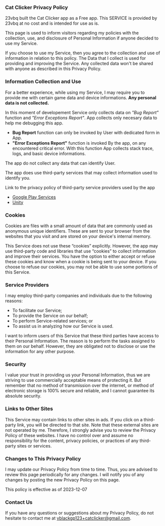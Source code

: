 ### Cat Clicker Privacy Policy

23vbq built the Cat Clicker app as a Free app. This SERVICE is provided by 23vbq at no cost and is intended for use as is.

This page is used to inform visitors regarding my policies with the collection, use, and disclosure of Personal Information if anyone decided to use my Service.

If you choose to use my Service, then you agree to the collection and use of information in relation to this policy. The Data that I collect is used for providing and improving the Service. Any collected data won't be shared with anyone as described in this Privacy Policy.

### Information Collection and Use

For a better experience, while using my Service, I may require you to provide me with certain game data and device informations.
**Any personal data is not collected.**

In this moment of developement Service only collects data on *"Bug Report"* function and *"Error Exceptions Report"*.
App collects only necesary data to help me debugging this app.
- **Bug Report** function can only be invoked by User with dedicated form in App.
- **"Error Exceptions Report"** function is invoked By the app, on any encountered critical error. With this function App collects stack trace, logs, and basic device informations.

The app do not collect any data that can identify User.


The app does use third-party services that may collect information used to identify you.

Link to the privacy policy of third-party service providers used by the app
*   [Google Play Services](https://www.google.com/policies/privacy/)
*   [Unity](https://unity3d.com/legal/privacy-policy)

### Cookies

Cookies are files with a small amount of data that are commonly used as anonymous unique identifiers. These are sent to your browser from the websites that you visit and are stored on your device's internal memory.

This Service does not use these “cookies” explicitly. However, the app may use third-party code and libraries that use “cookies” to collect information and improve their services. You have the option to either accept or refuse these cookies and know when a cookie is being sent to your device. If you choose to refuse our cookies, you may not be able to use some portions of this Service.

### Service Providers

I may employ third-party companies and individuals due to the following reasons:

* To facilitate our Service;
* To provide the Service on our behalf;
* To perform Service-related services; or
* To assist us in analyzing how our Service is used.

I want to inform users of this Service that these third parties have access to their Personal Information. The reason is to perform the tasks assigned to them on our behalf. However, they are obligated not to disclose or use the information for any other purpose.

### Security

I value your trust in providing us your Personal Information, thus we are striving to use commercially acceptable means of protecting it. But remember that no method of transmission over the internet, or method of electronic storage is 100% secure and reliable, and I cannot guarantee its absolute security.

### Links to Other Sites

This Service may contain links to other sites in ads. If you click on a third-party link, you will be directed to that site. Note that these external sites are not operated by me. Therefore, I strongly advise you to review the Privacy Policy of these websites. I have no control over and assume no responsibility for the content, privacy policies, or practices of any third-party sites or services.


### Changes to This Privacy Policy

I may update our Privacy Policy from time to time. Thus, you are advised to review this page periodically for any changes. I will notify you of any changes by posting the new Privacy Policy on this page.

This policy is effective as of 2023-12-07

### Contact Us

If you have any questions or suggestions about my Privacy Policy, do not hesitate to contact me at vblackgp123+catclicker@gmail.com. 
